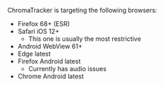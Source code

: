 

ChromaTracker is targeting the following browsers:

- Firefox 68+ (ESR)
- Safari iOS 12+
    - This one is usually the most restrictive
- Android WebView 61+
- Edge latest
- Firefox Android latest
    - Currently has audio issues
- Chrome Android latest

